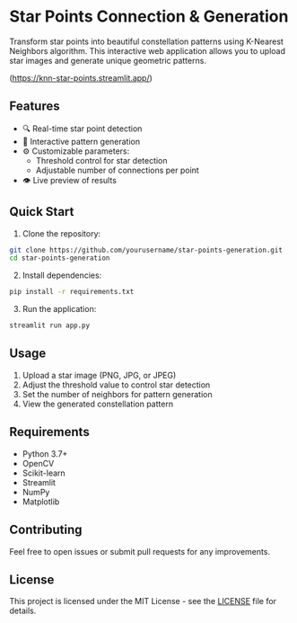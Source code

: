 # Star Points Connection & Generation

Transform star points into beautiful constellation patterns using K-Nearest Neighbors algorithm. This interactive web application allows you to upload star images and generate unique geometric patterns.

(https://knn-star-points.streamlit.app/)

## Features

- 🔍 Real-time star point detection
- 🎨 Interactive pattern generation
- ⚙️ Customizable parameters:
  - Threshold control for star detection
  - Adjustable number of connections per point
- 👁️ Live preview of results

## Quick Start

1. Clone the repository:
```bash
git clone https://github.com/yourusername/star-points-generation.git
cd star-points-generation
```

2. Install dependencies:
```bash
pip install -r requirements.txt
```

3. Run the application:
```bash
streamlit run app.py
```

## Usage

1. Upload a star image (PNG, JPG, or JPEG)
2. Adjust the threshold value to control star detection
3. Set the number of neighbors for pattern generation
4. View the generated constellation pattern

## Requirements

- Python 3.7+
- OpenCV
- Scikit-learn
- Streamlit
- NumPy
- Matplotlib

## Contributing

Feel free to open issues or submit pull requests for any improvements.

## License

This project is licensed under the MIT License - see the [LICENSE](LICENSE) file for details.
